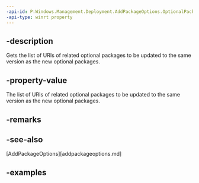 ```yaml
---
-api-id: P:Windows.Management.Deployment.AddPackageOptions.OptionalPackageUris
-api-type: winrt property
---
```


## -description

Gets the list of URIs of related optional packages to be updated to the same version as the new optional packages.

## -property-value

The list of URIs of related optional packages to be updated to the same version as the new optional packages.

## -remarks

## -see-also

[AddPackageOptions][addpackageoptions.md]

## -examples


